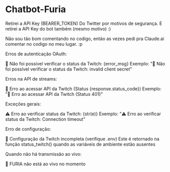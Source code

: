 # Chatbot-Furia
Retirei a API Key (BEARER_TOKEN) Do Twitter por motivos de segurança.
E retirei a API Key do bot também (mesmo motivo)
:) 

Não sou tão bom comentando no codigo, então as vezes pedi pra Claude.ai comentar no codigo no meu lugar. :p


Erros de autenticação OAuth:

🔴 Não foi possível verificar o status da Twitch: {error_msg}
Exemplo: "🔴 Não foi possível verificar o status da Twitch: invalid client secret"


Erros na API de streams:

🔴 Erro ao acessar API da Twitch (Status {response.status_code})
Exemplo: "🔴 Erro ao acessar API da Twitch (Status 401)"


Exceções gerais:

⚠️ Erro ao verificar status da Twitch: {str(e)}
Exemplo: "⚠️ Erro ao verificar status da Twitch: Connection timeout"


Erro de configuração:

🔴 Configuração da Twitch incompleta (verifique .env)
Este é retornado na função status_twitch() quando as variáveis de ambiente estão ausentes


Quando não há transmissão ao vivo:

🔴 FURIA não está ao vivo no momento
